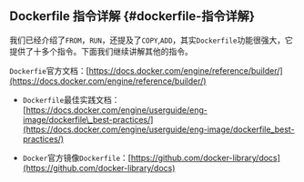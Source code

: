 ## Dockerfile 指令详解 {#dockerfile-指令详解}

我们已经介绍了`FROM`，`RUN`，还提及了`COPY`,`ADD`，其实`Dockerfile`功能很强大，它提供了十多个指令。下面我们继续讲解其他的指令。

`Dockerfie`官方文档：[https://docs.docker.com/engine/reference/builder/](https://docs.docker.com/engine/reference/builder/)

* `Dockerfile`最佳实践文档：[https://docs.docker.com/engine/userguide/eng-image/dockerfile\_best-practices/](https://docs.docker.com/engine/userguide/eng-image/dockerfile_best-practices/)

* `Docker`官方镜像`Dockerfile`：[https://github.com/docker-library/docs](https://github.com/docker-library/docs)



